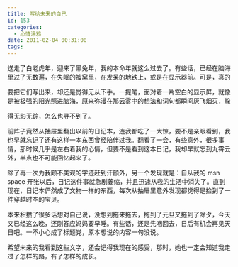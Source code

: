 ```yaml
---
title: 写给未来的自己
id: 153
categories:
  - 心情涂鸦
date: 2011-02-04 00:31:00
tags:
---
```


送走了白老虎年，迎来了黑兔年，我的本命年就这么过去了。有些话，已经在脑海里过了无数遍，在失眠的被窝里，在发呆的地铁上，或是在显示器前。可是，真的

要把它们写出来，却还是觉得无从下手。一提笔，面对着一片空白的显示屏，就像是被极强的阳光照进脑海，原来弥漫在那云雾中的想法和词句都瞬间灰飞烟灭，躲

得无影无踪，怎么也寻不到了。

前阵子竟然从抽屉里翻出以前的日记本，连我都吃了一大惊，要不是亲眼看到，我也早就忘记了还有这样一本东西曾经陪伴过我。翻看了一会，有些意外，很多事情，那时候几乎是左右着我的心情，但要不是看到这本日记，我却早就忘到九霄云外，半点也不可能回忆起来了。

除了再一次为我颇不美观的字迹赶到汗颜外，另一个发现就是：自从我的 msn space 开张以后，日记这件事就急剧萎缩，并且迅速从我的生活中消失了。直到现在，日记本俨然成了文物一样的东西，每次从抽屉里意外发现都觉得是捡到了一件穿越时空的宝贝。

本来积攒了很多话想对自己说，没想到拖来拖去，拖到了元旦又拖到了除夕，今天又已经这么晚，还刚答应妈妈要早睡。有些话，还是先咽回去，日后有机会再见天日吧。一不小心成了标题党，原本想说的内容一句没说。

希望未来的我看到这些文字，还会记得我现在的感受，那时，她也一定会知道我走过了怎样的路，有了怎样的成长。
